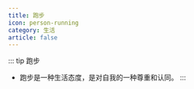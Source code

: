 ```yaml
---
title: 跑步
icon: person-running
category: 生活
article: false
---
```


::: tip 跑步
* 跑步是一种生活态度，是对自我的一种尊重和认同。
:::

<Catalog />